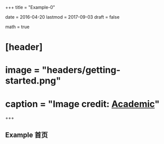 +++
title = "Example-0"

date = 2016-04-20
lastmod = 2017-09-03
draft = false

math = true

# [header]
# image = "headers/getting-started.png"
# caption = "Image credit: [**Academic**](https://github.com/gcushen/hugo-academic/)"
+++

## Example 首页
